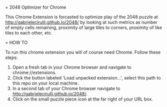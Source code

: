= 2048 Optimizer for Chrome

This Chrome Extension is forcasted to optimize play of the 2048 puzzle at http://gabrielecirulli.github.io/2048/
by looking at such metrics as number of empty cells remaining, proximity of large tiles to corners, proximity of
like tiles to each other, etc.

= HOW TO

To run this chrome extension you will of course need Chrome. Follow these steps:

1. Open a fresh tab in your Chrome browser and navigate to chrome://extensions.
2. Click the button labeled 'Load unpacked extension...', select this path to this repo on your local machine.
3. In a second tab of your Chrome browser navigate to http://gabrielecirulli.github.io/2048/.
4. Click on the small puzzle piece icon at the far right of your URL box.
